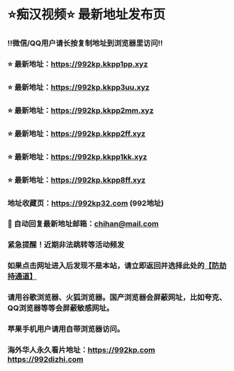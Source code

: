 # ⭐️痴汉视频⭐️ 最新地址发布页

### ‼️微信/QQ用户请长按复制地址到浏览器里访问‼️

### ⭐️ 最新地址：https://992kp.kkpp1pp.xyz

### ⭐️ 最新地址：https://992kp.kkpp3uu.xyz

### ⭐️ 最新地址：https://992kp.kkpp2mm.xyz

### ⭐️ 最新地址：https://992kp.kkpp2ff.xyz

### ⭐️ 最新地址：https://992kp.kkpp1kk.xyz

### ⭐️ 最新地址：https://992kp.kkpp8ff.xyz



### 地址收藏页：https://992kp32.com (992地址)
### 📧 自动回复最新地址邮箱：chihan@mail.com
### 紧急提醒！近期非法跳转等活动频发
### 如果点击网址进入后发现不是本站，请立即返回并选择此处的[【防劫持通道】](https://23.224.130.222:7583)
### 请用谷歌浏览器、火狐浏览器。国产浏览器会屏蔽网址，比如夸克、QQ浏览器等等会屏蔽敏感网址。
### 苹果手机用户请用自带浏览器访问。
### 海外华人永久看片地址：https://992kp.com  https://992dizhi.com
